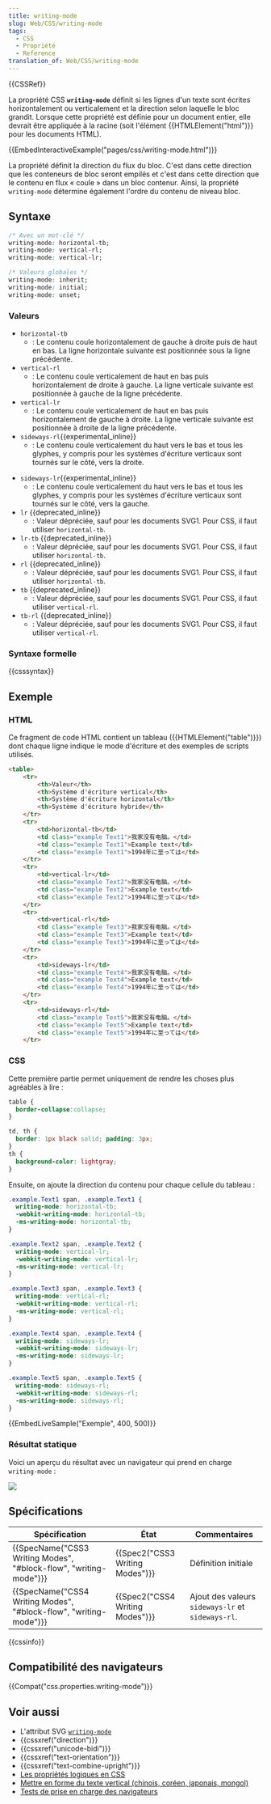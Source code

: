 ```yaml
---
title: writing-mode
slug: Web/CSS/writing-mode
tags:
  - CSS
  - Propriété
  - Reference
translation_of: Web/CSS/writing-mode
---
```


{{CSSRef}}

La propriété CSS **`writing-mode`** définit si les lignes d'un texte sont écrites horizontalement ou verticalement et la direction selon laquelle le bloc grandit. Lorsque cette propriété est définie pour un document entier, elle devrait être appliquée à la racine (soit l'élément {{HTMLElement("html")}} pour les documents HTML).

{{EmbedInteractiveExample("pages/css/writing-mode.html")}}

La propriété définit la direction du flux du bloc. C'est dans cette direction que les conteneurs de bloc seront empilés et c'est dans cette direction que le contenu en flux « coule » dans un bloc contenur. Ainsi, la propriété `writing-mode` détermine également l'ordre du contenu de niveau bloc.

## Syntaxe

```css
/* Avec un mot-clé */
writing-mode: horizontal-tb;
writing-mode: vertical-rl;
writing-mode: vertical-lr;

/* Valeurs globales */
writing-mode: inherit;
writing-mode: initial;
writing-mode: unset;
```

### Valeurs

- `horizontal-tb`
  - : Le contenu coule horizontalement de gauche à droite puis de haut en bas. La ligne horizontale suivante est positionnée sous la ligne précédente.
- `vertical-rl`
  - : Le contenu coule verticalement de haut en bas puis horizontalement de droite à gauche. La ligne verticale suivante est positionnée à gauche de la ligne précédente.
- `vertical-lr`
  - : Le contenu coule verticalement de haut en bas puis horizontalement de gauche à droite. La ligne verticale suivante est positionnée à droite de la ligne précédente.
- `sideways-rl`{{experimental_inline}}
  - : Le contenu coule verticalement du haut vers le bas et tous les glyphes, y compris pour les systèmes d'écriture verticaux sont tournés sur le côté, vers la droite.

<!---->

- `sideways-lr`{{experimental_inline}}
  - : Le contenu coule verticalement du haut vers le bas et tous les glyphes, y compris pour les systèmes d'écriture verticaux sont tournés sur le côté, vers la gauche.
- `lr` {{deprecated_inline}}
  - : Valeur dépréciée, sauf pour les documents SVG1. Pour CSS, il faut utiliser `horizontal-tb`.
- `lr-tb` {{deprecated_inline}}
  - : Valeur dépréciée, sauf pour les documents SVG1. Pour CSS, il faut utiliser `horizontal-tb`.
- `rl` {{deprecated_inline}}
  - : Valeur dépréciée, sauf pour les documents SVG1. Pour CSS, il faut utiliser `horizontal-tb`.
- `tb` {{deprecated_inline}}
  - : Valeur dépréciée, sauf pour les documents SVG1. Pour CSS, il faut utiliser `vertical-rl`.
- `tb-rl` {{deprecated_inline}}
  - : Valeur dépréciée, sauf pour les documents SVG1. Pour CSS, il faut utiliser `vertical-rl`.

### Syntaxe formelle

{{csssyntax}}

## Exemple

### HTML

Ce fragment de code HTML contient un tableau ({{HTMLElement("table")}}) dont chaque ligne indique le mode d'écriture et des exemples de scripts utilisés.

```html
<table>
    <tr>
        <th>Valeur</th>
        <th>Système d'écriture vertical</th>
        <th>Système d'écriture horizontal</th>
        <th>Système d'écriture hybride</th>
    </tr>
    <tr>
        <td>horizontal-tb</td>
        <td class="example Text1">我家没有电脑。</td>
        <td class="example Text1">Example text</td>
        <td class="example Text1">1994年に至っては</td>
    </tr>
    <tr>
        <td>vertical-lr</td>
        <td class="example Text2">我家没有电脑。</td>
        <td class="example Text2">Example text</td>
        <td class="example Text2">1994年に至っては</td>
    </tr>
    <tr>
        <td>vertical-rl</td>
        <td class="example Text3">我家没有电脑。</td>
        <td class="example Text3">Example text</td>
        <td class="example Text3">1994年に至っては</td>
    </tr>
    <tr>
        <td>sideways-lr</td>
        <td class="example Text4">我家没有电脑。</td>
        <td class="example Text4">Example text</td>
        <td class="example Text4">1994年に至っては</td>
    </tr>
    <tr>
        <td>sideways-rl</td>
        <td class="example Text5">我家没有电脑。</td>
        <td class="example Text5">Example text</td>
        <td class="example Text5">1994年に至っては</td>
    </tr>
```

### CSS

Cette première partie permet uniquement de rendre les choses plus agréables à lire :

```css
table {
  border-collapse:collapse;
}

td, th {
  border: 1px black solid; padding: 3px;
}
th {
  background-color: lightgray;
}
```

Ensuite, on ajoute la direction du contenu pour chaque cellule du tableau :

```css
.example.Text1 span, .example.Text1 {
  writing-mode: horizontal-tb;
  -webkit-writing-mode: horizontal-tb;
  -ms-writing-mode: horizontal-tb;
}

.example.Text2 span, .example.Text2 {
  writing-mode: vertical-lr;
  -webkit-writing-mode: vertical-lr;
  -ms-writing-mode: vertical-lr;
}

.example.Text3 span, .example.Text3 {
  writing-mode: vertical-rl;
  -webkit-writing-mode: vertical-rl;
  -ms-writing-mode: vertical-rl;
}

.example.Text4 span, .example.Text4 {
  writing-mode: sideways-lr;
  -webkit-writing-mode: sideways-lr;
  -ms-writing-mode: sideways-lr;
}

.example.Text5 span, .example.Text5 {
  writing-mode: sideways-rl;
  -webkit-writing-mode: sideways-rl;
  -ms-writing-mode: sideways-rl;
}
```

{{EmbedLiveSample("Exemple", 400, 500)}}

### Résultat statique

Voici un aperçu du résultat avec un navigateur qui prend en charge `writing-mode` :

![](writing-mode-actual-result.png)

## Spécifications

| Spécification                                                                            | État                                     | Commentaires                                      |
| ---------------------------------------------------------------------------------------- | ---------------------------------------- | ------------------------------------------------- |
| {{SpecName("CSS3 Writing Modes", "#block-flow", "writing-mode")}} | {{Spec2("CSS3 Writing Modes")}} | Définition initiale                               |
| {{SpecName("CSS4 Writing Modes", "#block-flow", "writing-mode")}} | {{Spec2("CSS4 Writing Modes")}} | Ajout des valeurs `sideways-lr` et `sideways-rl`. |

{{cssinfo}}

## Compatibilité des navigateurs

{{Compat("css.properties.writing-mode")}}

## Voir aussi

- L'attribut SVG [`writing-mode`](/fr/docs/Web/SVG/Attribute/writing-mode)
- {{cssxref("direction")}}
- {{cssxref("unicode-bidi")}}
- {{cssxref("text-orientation")}}
- {{cssxref("text-combine-upright")}}
- [Les propriétés logiques en CSS](/fr/docs/Web/CSS/CSS_Logical_Properties)
- [Mettre en forme du texte vertical (chinois, coréen, japonais, mongol)](https://www.w3.org/International/articles/vertical-text/)
- [Tests de prise en charge des navigateurs](https://w3c.github.io/i18n-tests/results/writing-mode-vertical)
